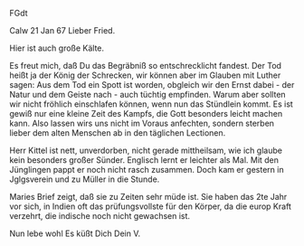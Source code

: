 FGdt

 Calw 21 Jan 67
Lieber Fried.

Hier ist auch große Kälte.

Es freut mich, daß Du das Begräbniß so entschrecklicht fandest. Der Tod heißt ja der König der Schrecken, wir können aber im Glauben mit Luther sagen: Aus dem Tod ein Spott ist worden, obgleich wir den Ernst dabei - der Natur und dem Geiste nach - auch tüchtig empfinden. Warum aber sollten wir nicht fröhlich einschlafen können, wenn nun das Stündlein kommt. Es ist gewiß nur eine kleine Zeit des Kampfs, die Gott besonders leicht machen kann. Also lassen wirs uns nicht im Voraus anfechten, sondern sterben lieber dem alten Menschen ab in den täglichen Lectionen.

Herr Kittel ist nett, unverdorben, nicht gerade mittheilsam, wie ich glaube kein besonders großer Sünder. Englisch lernt er leichter als Mal. Mit den Jünglingen pappt er noch nicht rasch zusammen. Doch kam er gestern in Jglgsverein und zu Müller in die Stunde.

Maries Brief zeigt, daß sie zu Zeiten sehr müde ist. Sie haben das 2te Jahr vor sich, in Indien oft das prüfungsvollste für den Körper, da die europ Kraft verzehrt, die indische noch nicht gewachsen ist.

Nun lebe wohl Es küßt Dich
 Dein V.
